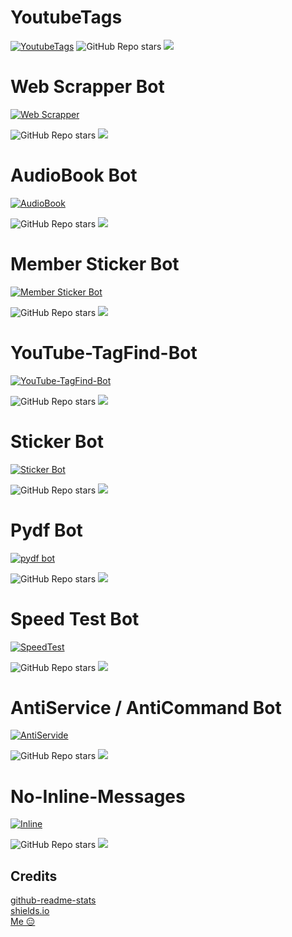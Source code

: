# YoutubeTags

[![YoutubeTags](https://github-readme-stats.vercel.app/api/pin/?username=bughunter0&repo=YoutubeTags)](https://github.com/bughunter0/YoutubeTags)
![GitHub Repo stars](https://img.shields.io/github/stars/bughunter0/youtubetags?style=social)
<img src="https://img.shields.io/github/forks/bughunter0/youtubetags?style=social"></img>


# Web Scrapper Bot

[![Web Scrapper](https://github-readme-stats.vercel.app/api/pin/?username=bughunter0&repo=webScrapperRoBot)](https://github.com/bughunter0/webScrapperRoBot)

![GitHub Repo stars](https://img.shields.io/github/stars/bughunter0/webscrapperrobot?style=social)
<img src="https://img.shields.io/github/forks/bughunter0/webScrapperRoBot?style=social"></img>


# AudioBook Bot


[![AudioBook](https://github-readme-stats.vercel.app/api/pin/?username=bughunter0&repo=AudioBook)](https://github.com/bughunter0/AudioBook)

![GitHub Repo stars](https://img.shields.io/github/stars/bughunter0/AudioBook?style=social)
<img src="https://img.shields.io/github/forks/bughunter0/AudioBook?style=social"></img>


# Member Sticker Bot


[![Member Sticker Bot](https://github-readme-stats.vercel.app/api/pin/?username=bughunter0&repo=member-sticker-bot)](https://github.com/bughunter0/member-sticker-bot)

![GitHub Repo stars](https://img.shields.io/github/stars/bughunter0/member-sticker-bot?style=social)
<img src="https://img.shields.io/github/forks/bughunter0/member-sticker-bot?style=social"></img>



# YouTube-TagFind-Bot

[![YouTube-TagFind-Bot](https://github-readme-stats.vercel.app/api/pin/?username=bughunter0&repo=YouTube-TagFind-Bot)](https://github.com/bughunter0/YouTube-TagFind-Bot)

![GitHub Repo stars](https://img.shields.io/github/stars/bughunter0/youtube-tagfind-bot?style=social)
<img src="https://img.shields.io/github/forks/bughunter0/YouTube-TagFind-Bot?style=social"></img>



# Sticker Bot


[![Sticker Bot](https://github-readme-stats.vercel.app/api/pin/?username=BugHunterCodeLabs&repo=Sticker-Bot)](https://github.com/BugHunterCodeLabs/Sticker-Bot)

![GitHub Repo stars](https://img.shields.io/github/stars/bughuntercodelabs/sticker-bot?style=social)
<img src="https://img.shields.io/github/forks/bughuntercodelabs/Sticker-Bot?style=social"></img>



# Pydf Bot


[![pydf bot](https://github-readme-stats.vercel.app/api/pin/?username=bughunter0&repo=pyDF-Bot)](https://github.com/bughunter0/pyDF-Bot)

![GitHub Repo stars](https://img.shields.io/github/stars/bughunter0/pydf-bot?style=social)
<img src="https://img.shields.io/github/forks/bughunter0/pyDF-Bot?style=social"></img>



# Speed Test Bot


[![SpeedTest](https://github-readme-stats.vercel.app/api/pin/?username=bughunter0&repo=SpeedtestBot-Telegram)](https://github.com/bughunter0/SpeedtestBot-Telegram)

![GitHub Repo stars](https://img.shields.io/github/stars/bughunter0/speedtestbot-telegram?style=social)
<img src="https://img.shields.io/github/forks/bughunter0/SpeedtestBot-Telegram?style=social"></img>



# AntiService / AntiCommand Bot


[![AntiServide](https://github-readme-stats.vercel.app/api/pin/?username=bughunter0&repo=AntiService-AntiCommand)](https://github.com/bughunter0/AntiService-AntiCommand)

![GitHub Repo stars](https://img.shields.io/github/stars/bughunter0/AntiService-AntiCommand?style=social)
<img src="https://img.shields.io/github/forks/bughunter0/AntiService-AntiCommand?style=social"></img>

# No-Inline-Messages


[![Inline](https://github-readme-stats.vercel.app/api/pin/?username=bughunter0&repo=No-Inline-Messages)](https://github.com/bughunter0/No-Inline-Messages)

![GitHub Repo stars](https://img.shields.io/github/stars/bughunter0/No-Inline-Messages?style=social)
<img src="https://img.shields.io/github/forks/bughunter0/No-Inline-Messages?style=social"></img>


## Credits 

[github-readme-stats](https://github.com/anuraghazra/github-readme-stats)<br>
[shields.io](https://shields.io/)<br>
[Me 😑](https://github.com/bughunter0)
